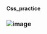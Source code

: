 #### Css_practice
### ![image](https://github.com/user-attachments/assets/846b2cf8-bba1-47d6-b679-d74dc75951ce)

 
